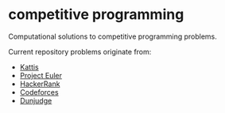 # competitive programming
Computational solutions to competitive programming problems.

Current repository problems originate from:
- [Kattis](https://open.kattis.com)
- [Project Euler](https://projecteuler.net)
- [HackerRank](https://hackerrank.com)
- [Codeforces](https://codeforces.com)
- [Dunjudge](https://dunjudge.me)